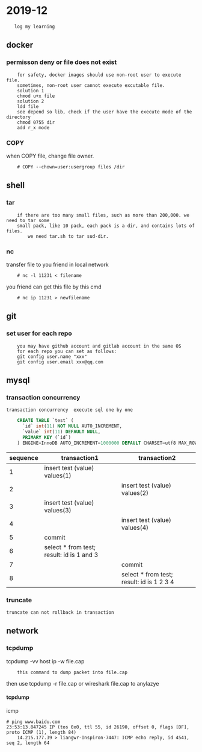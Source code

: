 # 2019-12
```
   log my learning
```

## docker
### permisson deny or file does not exist
```
	for safety, docker images should use non-root user to execute file.
	sometimes, non-root user cannot execute excutable file.
	solution 1
	chmod u+x file
	solution 2
	ldd file
	see depend so lib, check if the user have the execute mode of the directory
	chmod 0755 dir  
	add r_x mode
```
### COPY
when COPY file, change file owner.
```
    # COPY --chown=user:usergroup files /dir   
``` 

## shell

### tar
```
	if there are too many small files, such as more than 200,000. we need to tar some 
	small pack, like 10 pack, each pack is a dir, and contains lots of files.
        we need tar.sh to tar sud-dir. 	
```
### nc
transfer file to you friend in local network
```$xslt
    # nc -l 11231 < filename
```
you friend can get this file by this cmd
```$xslt
    # nc ip 11231 > newfilename
```

## git
### set user for each repo
```
    you may have github account and gitlab account in the same OS
    for each repo you can set as follows:
	git config user.name "xxx"
	git config user.email xxx@qq.com
```

## mysql

### transaction concurrency
```
transaction concurrency  execute sql one by one
```
```sql
    CREATE TABLE `test` (
      `id` int(11) NOT NULL AUTO_INCREMENT,
      `value` int(11) DEFAULT NULL,
      PRIMARY KEY (`id`)
    ) ENGINE=InnoDB AUTO_INCREMENT=1000000 DEFAULT CHARSET=utf8 MAX_ROW
```
| sequence|transaction1|transaction2|
|--------|---------|-----|
| 1|insert test (value) values(1)| |
| 2| |insert test (value) values(2) |
| 3|insert test (value) values(3)| |
| 4| |insert test (value) values(4) |
| 5| commit| |
| 6| select * from test;<br>  result: id is 1 and 3|  |
| 7|  |commit |
| 8| |select * from test;<br>  result: id is 1 2 3 4  |

### truncate
```$xslt
truncate can not rollback in transaction
```

## network

### tcpdump
tcpdump -vv host ip -w file.cap
```
	this command to dump packet into file.cap
```
then use tcpdump -r file.cap or wireshark file.cap to anylazye

#### tcpdump
icmp   
```
# ping www.baidu.com
23:53:13.847245 IP (tos 0x0, ttl 55, id 26190, offset 0, flags [DF], proto ICMP (1), length 84)
    14.215.177.39 > liangwr-Inspiron-7447: ICMP echo reply, id 4541, seq 2, length 64
```



